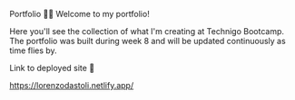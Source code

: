 Portfolio 🧑‍🎨
Welcome to my portfolio!

Here you'll see the collection of what I'm creating at Technigo Bootcamp. The portfolio was built during week 8 and will be updated continuously as time flies by.

Link to deployed site 📱

https://lorenzodastoli.netlify.app/